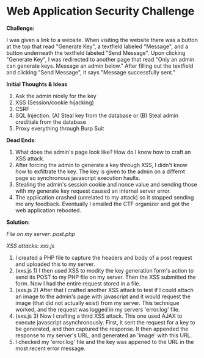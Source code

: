 Web Application Security Challenge
======================

<b>Challenge:</b>

I was given a link to a website. When visiting the website there was a button at the top that read "Generate Key", a textfield labeled "Message", and a button underneath the textfield labeled "Send Message". Upon clicking "Generate Key", I was redirected to another page that read "Only an admin can generate keys. Message an admin below." After filling out the textfield and clicking "Send Message", it says "Message successfully sent." 

<b>Initial Thoughts & Ideas</b>

1. Ask the admin nicely for the key
2. XSS (Session/cookie hijacking)
3. CSRF  
4. SQL Injection. 
	(A) Steal key from the database or
	(B) Steal admin creditials from the database
5. Proxy everything through Burp Suit

<b>Dead Ends: </b>

1. What does the admin's page look like? How do I know how to craft an XSS attack.
2. After forcing the admin to generate a key through XSS, I didn't know how to exfiltrate the key. The key is given to the admin on a differnt page so synchronous javascript execution haults.  
3. Stealing the admin's session cookie and nonce value and sending those with my generate key request caused an internal server error.
4. The application crashed (unrelated to my attack) so it stopped sending me any feedback. Eventually I emailed the CTF organizer and got the web application rebooted.

<b>Solution: </b>

<i>File on my server: post.php</i>

<i>XSS attacks: xss.js</i>

1. I created a PHP file to capture the headers and body of a post request and uploaded this to my server.
2. (xxs.js 1) I then used XSS to modity the key generation form's action to send its POST to my PHP file on my server. Then the XSS submitted the form. Now I had the entire request stored in a file.
3. (xxs.js 2) After that I crafted another XSS attack to test if I could attach an image to the admin's page with javascript and it would request the image (that did not actually exist) from my server. This technique worked, and the request was logged in my servers 'error.log' file.
4. (xxs.js 3) Now I crafting a third XSS attack. This one used AJAX to execute javascript asynchronously. First, it sent the request for a key to be generated, and then captured the response. It then appended the response to my server's URL, and generated an 'image' with this URL. 
5. I checked my 'error.log' file and the key was appened to the URL in the most recent error message.   

